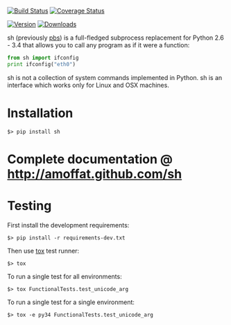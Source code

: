 [![Build Status](https://travis-ci.org/amoffat/sh.svg?branch=master)](https://travis-ci.org/amoffat/sh) [![Coverage Status](https://coveralls.io/repos/amoffat/sh/badge.svg?branch=master&service=github)](https://coveralls.io/github/amoffat/sh?branch=master)

[![Version](https://img.shields.io/pypi/v/sh.svg)](https://pypi.python.org/pypi/sh) [![Downloads](https://img.shields.io/pypi/dd/sh.svg)](https://pypi.python.org/pypi/sh)

sh (previously [pbs](http://pypi.python.org/pypi/pbs)) is a full-fledged
subprocess replacement for Python 2.6 - 3.4
that allows you to call any program as if it were a function:

```python
from sh import ifconfig
print ifconfig("eth0")
```

sh is not a collection of system commands implemented in Python.
sh is an interface which works only for Linux and OSX machines.

# Installation

    $> pip install sh

# Complete documentation @ http://amoffat.github.com/sh


# Testing

First install the development requirements:

    $> pip install -r requirements-dev.txt

Then use [tox](http://tox.readthedocs.org/en/latest/index.html) test runner:

    $> tox

To run a single test for all environments:

    $> tox FunctionalTests.test_unicode_arg

To run a single test for a single environment:

    $> tox -e py34 FunctionalTests.test_unicode_arg

